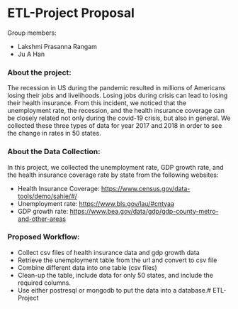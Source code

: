 # ETL-Project Proposal

Group members:
* Lakshmi Prasanna Rangam
* Ju A Han

### About the project:
The recession in US during the pandemic resulted in millions of Americans losing their jobs and livelihoods. Losing jobs during crisis can lead to losing their health insurance. From this incident, we noticed that the unemployment rate, the recession, and the health insurance coverage can be closely related not only during the covid-19 crisis, but also in general. We collected these three types of data for year 2017 and 2018 in order to see the change in rates in 50 states.

### About the Data Collection:
In this project, we collected the unemployment rate, GDP growth rate, and the health insurance coverage rate by state from the following websites:
* Health Insurance Coverage: https://www.census.gov/data-tools/demo/sahie/#/
* Unemployment rate: https://www.bls.gov/lau/#cntyaa
* GDP growth rate: https://www.bea.gov/data/gdp/gdp-county-metro-and-other-areas

### Proposed Workflow:
* Collect csv files of health insurance data and gdp growth data
* Retrieve the unemployment table from the url and convert to csv file
* Combine different data into one table (csv files)
* Clean-up the table, include data for only 50 states, and include the required columns.
* Use either postresql or mongodb to put the data into a database.# ETL-Project
